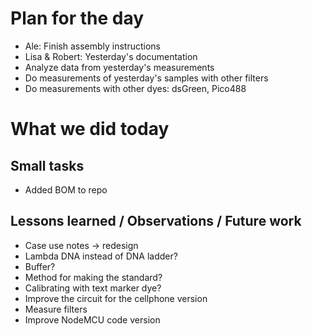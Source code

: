 # Plan for the day

* Ale: Finish assembly instructions
* Lisa & Robert: Yesterday's documentation
* Analyze data from yesterday's measurements
* Do measurements of yesterday's samples with other filters
* Do measurements with other dyes: dsGreen, Pico488

# What we did today

## Small tasks

* Added BOM to repo

## Lessons learned / Observations / Future work

* Case use notes -> redesign
* Lambda DNA instead of DNA ladder?
* Buffer?
* Method for making the standard?
* Calibrating with text marker dye?
* Improve the circuit for the cellphone version
* Measure filters
* Improve NodeMCU code version

